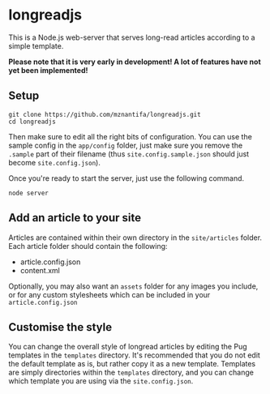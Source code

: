 # longreadjs
This is a Node.js web-server that serves long-read articles according to a simple template.

**Please note that it is very early in development! A lot of features have not yet been implemented!**

## Setup
```
git clone https://github.com/mznantifa/longreadjs.git
cd longreadjs
```
Then make sure to edit all the right bits of configuration. You can use the sample config in the `app/config` folder, just make sure you remove the `.sample` part of their filename (thus `site.config.sample.json` should just become `site.config.json`).

Once you're ready to start the server, just use the following command.
```
node server
```

## Add an article to your site
Articles are contained within their own directory in the `site/articles` folder. Each article folder should contain the following:
* article.config.json
* content.xml

Optionally, you may also want an `assets` folder for any images you include, or for any custom stylesheets which can be included in your `article.config.json`

## Customise the style
You can change the overall style of longread articles by editing the Pug templates in the `templates` directory. It's recommended that you do not edit the default template as is, but rather copy it as a new template. Templates are simply directories within the `templates` directory, and you can change which template you are using via the `site.config.json`.
